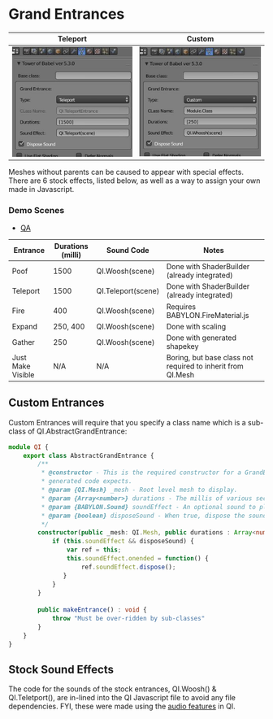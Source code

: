 # Grand Entrances #

|Teleport|Custom
| --- | ---
|<img src="doc-assist/teleportEntrance.jpg">|<img src="doc-assist/customEntrance.jpg">

Meshes without parents can be caused to appear with special effects.  There are 6 stock effects, listed below, as well as a way to assign your own made in Javascript.

### Demo Scenes ###

- [QA](https://palmer-jc.github.io/scenes/QueuedInterpolation/grand_entrances/index.html)

|Entrance|Durations (milli)|Sound Code|Notes
| --- | --- | --- | ---
|Poof|1500|QI.Woosh(scene)|Done with ShaderBuilder (already integrated)
|Teleport|1500|QI.Teleport(scene)|Done with ShaderBuilder (already integrated)
|Fire|400|QI.Woosh(scene)|Requires BABYLON.FireMaterial.js
|Expand|250, 400|QI.Woosh(scene)|Done with scaling
|Gather|250|QI.Woosh(scene)|Done with generated shapekey
|Just Make Visible|N/A|N/A|Boring, but base class not required to inherit from QI.Mesh

## Custom Entrances ##
Custom Entrances will require that you specify a class name which is a sub-class of QI.AbstractGrandEntrance:
```typescript
module QI {
    export class AbstractGrandEntrance {
        /**
         * @constructor - This is the required constructor for a GrandEntrance.  This is what Tower of Babel
         * generated code expects.
         * @param {QI.Mesh} _mesh - Root level mesh to display.
         * @param {Array<number>} durations - The millis of various sections of entrance.
         * @param {BABYLON.Sound} soundEffect - An optional sound to play as a part of entrance.
         * @param {boolean} disposeSound - When true, dispose the sound effect on completion. (Default false)
         */
        constructor(public _mesh: QI.Mesh, public durations : Array<number>, public soundEffect? : BABYLON.Sound, disposeSound? : boolean) {
            if (this.soundEffect && disposeSound) {
                var ref = this;
                this.soundEffect.onended = function() {
                    ref.soundEffect.dispose();
               }
            }
        }

        public makeEntrance() : void {
            throw "Must be over-ridden by sub-classes"
        }
    }
}
```
## Stock Sound Effects ##
The code for the sounds of the stock entrances, QI.Woosh() & QI.Teletport(), are in-lined into the QI Javascript file to avoid any file dependencies.  FYI, these were made using the [audio features](../audio) in QI.
